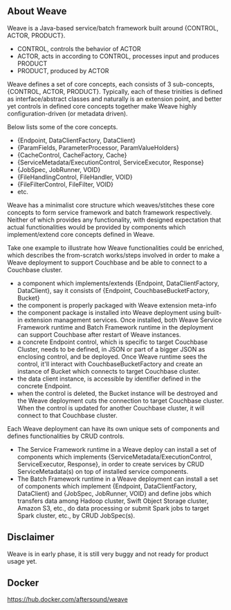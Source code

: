 ## About Weave  
Weave is a Java-based service/batch framework built around {CONTROL, ACTOR, PRODUCT}.  
- CONTROL, controls the behavior of ACTOR 
- ACTOR, acts in according to CONTROL, processes input and produces PRODUCT  
- PRODUCT, produced by ACTOR  

Weave defines a set of core concepts, each consists of 3 sub-concepts, {CONTROL, ACTOR, PRODUCT}. Typically, each of these trinities is defined as interface/abstract classes and naturally is an extension point, and better yet controls in defined core concepts together make Weave highly configuration-driven (or metadata driven).  

Below lists some of the core concepts.
- {Endpoint, DataClientFactory, DataClient}  
- {ParamFields, ParameterProcessor, ParamValueHolders}  
- {CacheControl, CacheFactory, Cache}  
- {ServiceMetadata/ExecutionControl, ServiceExecutor, Response}  
- {JobSpec, JobRunner, VOID}  
- {FileHandlingControl, FileHandler, VOID}  
- {FileFilterControl, FileFilter, VOID}  
- etc.  

Weave has a minimalist core structure which weaves/stitches these core concepts to form service framework and batch framework respectively. Neither of which provides any functionality, with designed expectation that actual functionalities would be provided by components which implement/extend core concepts defined in Weave.  

Take one example to illustrate how Weave functionalities could be enriched, which describes the from-scratch works/steps involved in order to make a Weave deployment to support Couchbase and be able to connect to a Couchbase cluster.
- a component which implements/extends {Endpoint, DataClientFactory, DataClient}, say it consists of {Endpoint, CouchbaseBucketFactory, Bucket}
- the component is properly packaged with Weave extension meta-info
- the component package is installed into Weave deployment using built-in extension management services. Once installed, both Weave Service Framework runtime and Batch Framework runtime in the deployment can support Couchbase after restart of Weave instances.
- a concrete Endpoint control, which is specific to target Couchbase Cluster, needs to be defined, in JSON or part of a bigger JSON as enclosing control, and be deployed. Once Weave runtime sees the control, it'll interact with CouchbaseBucketFactory and create an instance of Bucket which connects to target Couchbase cluster.
- the data client instance,  is accessible by identifier defined in the concrete Endpoint.
- when the control is deleted, the Bucket instance will be destroyed and the Weave deployment cuts the connection to target Couchbase cluster. When the control is updated for another Couchbase cluster, it will connect to that Couchbase cluster.

Each Weave deployment can have its own unique sets of components and defines functionalities by CRUD controls. 
- The Service Framework runtime in a  Weave deploy can install a set of components which implements {ServiceMetadata/ExecutionControl, ServiceExecutor, Response}, in order to create services by CRUD ServiceMetadata(s) on top of installed service components.  
- The Batch Framework runtime in a  Weave deployment can install a set of components which implement {Endpoint, DataClientFactory, DataClient} and {JobSpec, JobRunner, VOID} and define jobs which transfers data among Hadoop cluster, Swift Object Storage cluster, Amazon S3, etc., do data processing or submit Spark jobs to target Spark cluster, etc., by CRUD JobSpec(s).

## Disclaimer
Weave is in early phase, it is still very buggy and not ready for product usage yet.

## Docker
https://hub.docker.com/aftersound/weave

